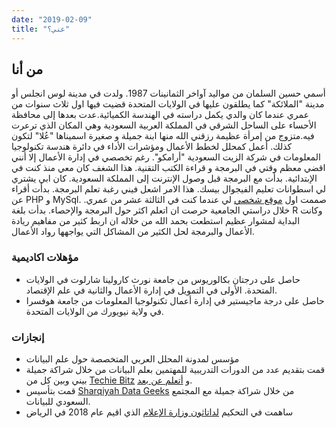 ```yaml
---
date: "2019-02-09"
title: "عني؟"
---
```


## من أنا
أسمي حسين السلمان من مواليد آواخر الثمانينات 1987. ولدت في مدينة لوس انجلس أو مدينة "الملائكة" كما يطلقون عليها في الولايات المتحدة قضيت فيها اول ثلاث سنوات من عمري عندما كان والدي يكمل دراسته في الهندسة الكميائية.عدت بعدها إلى محافظة الأحساء على الساحل الشرقي في المملكة العربية السعودية وهي المكان الذي ترعرت فيه.متزوج من إمرأة عظيمة رزقني الله منها ابنة جميلة و صغيرة  اسميناها "عُلا" لتكون كذلك. أعمل كمحلل لخطط الأعمال ومؤشرات الأداء في دائرة هندسة تكنولوجيا المعلومات في شركة الزيت السعودية "أرامكو". رغم تخصصي في إدارة الأعمال إلا أنني اقضي معظم وقتي في البرمجة و قراءة الكتب التقنية. هذا الشغف كان معي منذ كنت في الإبتدائية. بدأت مع البرمجة قبل وصول الإنترنت إلى المملكة السعودية. كان ابي يشتري لي اسطوانات تعليم الفيجوال بيسك. هذا الامر اشعل فيني رغبة تعلم البرمجة. بدأت أقراء عن PHP و MySql. صممت اول [موقع شخصي](https://web.archive.org/web/20090830191637/geocities.com/hns2000us/) لي عندما كنت في الثالثة عشر من عمري. خلال دراستي الجامعية حرصت ان اتعلم اكثر حول البرمجة والإحصاء. بدأت بلغة R وكانت البداية لمشوار عظيم استطعت بحمد الله  من خلاله ان اربط كثير من مفاهيم ريادة الأعمال والبرمجة لحل الكثير من المشاكل التي يواجهها رواد الأعمال.


### مؤهلات اكاديمية
- حاصل على درجتان بكالوريوس من جامعة نورث كارولينا شارلوت في الولايات  المتحدة. الأولى في التمويل في إدارة الأعمال والثانية في علم الإقتصاد.
- حاصل على درجة ماجيستير في إدارة أعمال تكنولوجيا المعلومات من جامعة هوفسرا في ولاية نيويورك من الولايات المتحدة.

### إنجازات
- مؤسس لمدونة المحلل العربي المتخصصة حول علم البيانات
- قمت بتقديم عدد من الدورات التدريبية للمهتمين بعلم البيانات من خلال شراكة جميلة بيني وبين كل من [Techie Bitz](https://twitter.com/Techie_bits/status/838342328955846656) و [أتعلم عن بعد](https://twitter.com/onlineatalm1/status/929393499316932608).
- قمت بتأسيس [Sharqiyah Data Geeks](https://www.meetup.com/Sharqiyah-Data-Geeks/) من خلال شراكة جميلة مع المجتمع السعودي للبيانات.
- ساهمت في التحكيم [لداتاثون وزارة الإعلام](https://twitter.com/CGCSaudi/status/1063845819093319681) الذي اقيم عام 2018 في الرياض
